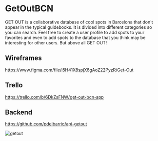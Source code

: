 # GetOutBCN

GET OUT is a collaborative database of cool spots in Barcelona that don't appear in the typical guidebooks. It is divided into different categories so you can search. Feel free to create a user profile to add spots to your favorites and even to add spots to the database that you think may be interesting for other users. But above all GET OUT!

## Wireframes

https://www.figma.com/file/i5H41X8spjX6gAoZ22PyzR/Get-Out

## Trello

https://trello.com/b/6DkZsFNW/get-out-bcn-app

## Backend

https://github.com/pdelbarrio/api-getout

<img src="https://res.cloudinary.com/getoutbcn/image/upload/v1675348881/portfolio/projects/proj12_ay2sqt.jpg" alt="getout">

